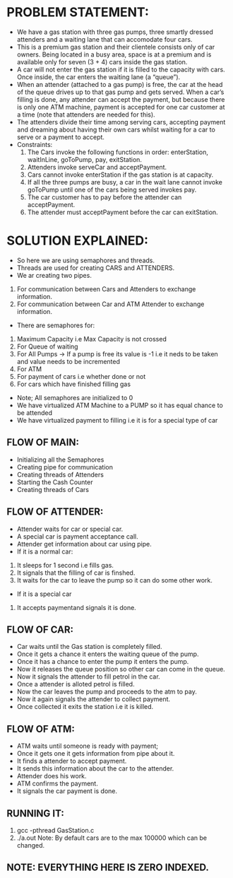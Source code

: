 
PROBLEM STATEMENT:
==================

+ We have a gas station with three gas pumps, three smartly dressed attenders and a waiting lane that can
accomodate four cars.
+ This is a premium gas station and their clientele consists only of car owners. Being located in a busy area, space is at a premium and is available only for seven (3 + 4) cars inside the gas station.
+ A car will not enter the gas station if it is filled to the capacity with cars. Once inside, the car enters the waiting lane (a “queue”).
+ When an attender (attached to a gas pump) is free, the car at the head of the queue drives up to that gas pump and gets served. When a car’s filling is done, any attender can accept the payment, but because there is only one ATM machine, payment is accepted for one car customer at a time (note that attenders are needed for this).
+ The attenders divide their time among serving cars, accepting payment and dreaming about having their own cars whilst waiting for a car to serve or a payment to accept.
+ Constraints:
  1. The Cars invoke the following functions in order: enterStation, waitInLine, goToPump, pay, exitStation.
  2. Attenders invoke serveCar and acceptPayment.
  3. Cars cannot invoke enterStation if the gas station is at capacity.
  4. If all the three pumps are busy, a car in the wait lane cannot invoke goToPump until one of the cars being served invokes pay.
  5. The car customer has to pay before the attender can acceptPayment.
  6. The attender must acceptPayment before the car can exitStation.

SOLUTION EXPLAINED:
===================

+ So here we are using semaphores and threads.
+ Threads are used for creating CARS and ATTENDERS.
+ We ar creating two pipes.
1. For communication between Cars and Attenders to exchange information.
2. For communication between Car and ATM Attender to exchange information.
+ There are semaphores for:
1. Maximum Capacity i.e Max Capacity is not crossed
2. For Queue of waiting
3. For All Pumps -> If a pump is free its value is -1 i.e it neds to be taken and value needs to be incremented
4. For ATM
5. For payment of cars i.e whether done or not
6. For cars which have finished filling gas
+ Note; All semaphores are initialized to 0
+ We have virtualized ATM Machine to a PUMP so it has equal chance to be attended
+ We have virtualized payment to filling i.e it is for a special type of car

FLOW OF MAIN:
-------------

+ Initializing all the Semaphores
+ Creating pipe for communication
+ Creating threads of Attenders
+ Starting the Cash Counter
+ Creating threads of Cars

FLOW OF ATTENDER:
-----------------

+ Attender waits for car or special car.
+ A special car is payment acceptance call.
+ Attender get information about car using pipe.
+ If it is a normal car:
1. It sleeps for 1 second i.e fills gas.
2. It signals that the filling of car is finshed.
3. It waits for the car to leave the pump so it can do some other work.
+ If it is a special car
1. It accepts paymentand signals it is done.

FLOW OF CAR:
------------

+ Car waits until the Gas station is completely filled.
+ Once it gets a chance it enters the waiting queue of the pump.
+ Once it has a chance to enter the pump it enters the pump.
+ Now it releases the queue position so other car can come in the queue.
+ Now it signals the attender to fill petrol in the car.
+ Once a attender is alloted petrol is filled.
+ Now the car leaves the pump and proceeds to the atm to pay.
+ Now it again signals the attender to collect payment.
+ Once collected it exits the station i.e it is killed.

FLOW OF ATM:
------------

+ ATM waits until someone is ready with payment;
+ Once it gets one it gets information from pipe about it.
+ It finds a attender to accept payment.
+ It sends this information about the car to the attender.
+ Attender does his work.
+ ATM confirms the payment.
+ It signals the car payment is done.

RUNNING IT:
-----------
1. gcc -pthread GasStation.c
2. ./a.out
Note: By default cars are to the max 100000 which can be changed.

NOTE: EVERYTHING HERE IS ZERO INDEXED.
--------------------------------------
